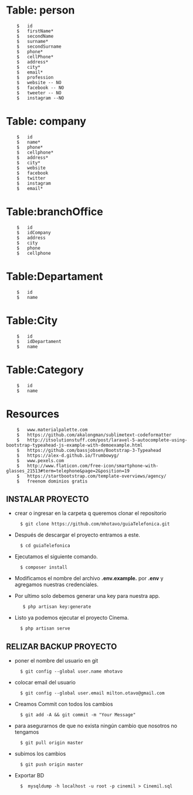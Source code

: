 #	Table: person
		$	id
		$	firstName*
		$	secondName
		$	surname*
		$	secondSurname
		$	phone*
		$	cellPhone*
		$	address*
		$	city*
		$	email*
		$	profession
		$	website -- NO
		$	facebook -- NO
		$	tweeter -- NO
		$	instagram --NO
 

#	Table: company
		$	id	
		$	name*
		$	phone*
		$	cellphone*
		$	address*
		$	city*
		$	website
		$	facebook
		$	twitter
		$	instagram
		$	email*


# 	Table:branchOffice
		$	id
		$	idCompany
		$	address
		$	city
		$	phone
		$	cellphone

# 	Table:Departament
		$	id
		$	name

# 	Table:City
		$	id
		$ 	idDepartament
		$	name

#	Table:Category
		$	id
		$	name


# Resources
		$ 	www.materialpalette.com
		$ 	https://github.com/akalongman/sublimetext-codeformatter
		$ 	http://itsolutionstuff.com/post/laravel-5-autocomplete-using-bootstrap-typeahead-js-example-with-demoexample.html
		$ 	https://github.com/bassjobsen/Bootstrap-3-Typeahead
		$   https://alex-d.github.io/Trumbowyg/
		$   www.pexels.com
		$   http://www.flaticon.com/free-icon/smartphone-with-glasses_21513#term=telephone&page=2&position=19 
		$ 	https://startbootstrap.com/template-overviews/agency/
		$   freenom dominios gratis


## INSTALAR PROYECTO

+ crear o ingresar en la carpeta q queremos clonar el repositorio

		$ git clone https://github.com/mhotavo/guiaTelefonica.git

+ Después de descargar el proyecto entramos a este.

        $ cd guiaTelefonica

+ Ejecutamos el siguiente comando.

        $ composer install
    
+ Modificamos el nombre del archivo __.env.example.__ por __.env__ y agregamos nuestras credenciales.


+ Por ultimo solo debemos generar una key para nuestra app.

         $ php artisan key:generate

+ Listo ya podemos ejecutar el proyecto Cinema.

        $ php artisan serve

       



## RELIZAR BACKUP PROYECTO


+ poner el nombre del usuario en git

		$ git config --global user.name mhotavo

+ colocar email del usuario

		$ git config --global user.email milton.otavo@gmail.com


+ Creamos Commit con todos los cambios

		$ git add -A && git commit -m "Your Message"


+ para asegurarnos de que no exista ningún cambio que nosotros no tengamos

		$ git pull origin master

+ subimos los cambios

		$ git push origin master

+ Exportar BD

		$  mysqldump -h localhost -u root -p cinemil > Cinemil.sql
